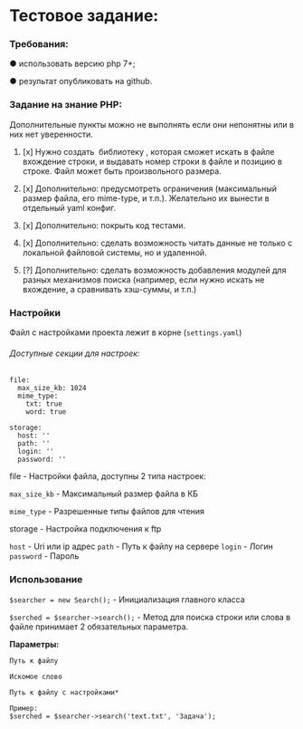 # Тестовое задание:

### Требования:

● использовать версию php 7+;

● результат опубликовать на github.

### Зaдaниe нa знaниe PHP:

Дополнительные пункты можно не выполнять если они непонятны или в них
нет уверенности.

1. [x] Нужно создать ​ библиотеку​ , которая сможет искать в файле вхождение
строки, и выдавать номер строки в файле и позицию в строке. Файл
может быть произвольного размера.
2. [x] Дополнительно: предусмотреть ограничения (максимальный размер
файла, его mime-type, и т.п.). Желательно их вынести в отдельный yaml
конфиг.
3. [x] Дополнительно: покрыть код тестами.

5. [x] Дополнительно: сделать возможность читать данные не только с локальной файловой системы, но и удаленной.

6. [?] Дополнительно: сделать возможность добавления модулей для разных
механизмов поиска (например, если нужно искать не вхождение, а
сравнивать хэш-суммы, и т.п.)
### Настройки

Файл с настройками проекта лежит в корне (`settings.yaml`)

###### Доступные секции для настроек: 
```
file: 
  max_size_kb: 1024
  mime_type:
    txt: true
    word: true

storage:
  host: ''
  path: ''
  login: ''
  password: ''
```

file - Настройки файла, доступны 2 типа настроек:

`max_size_kb` - Максимальный размер файла в КБ

`mime_type` - Разрешенные типы файлов для чтения

storage - Настройка подключения к ftp

`host` - Uri или ip адрес
`path` - Путь к файлу на сервере
`login` - Логин
`password` - Пароль

### Использование

`$searcher = new Search();` - Инициализация главного класса

`$serched = $searcher->search();` - Метод для поиска строки или слова в файле принимает 2 обязательных параметра.

**Параметры:**

`Путь к файлу`

`Искомое слово`

`Путь к файлу с настройками*`

```
Пример:
$serched = $searcher->search('text.txt', 'Задача');
```
